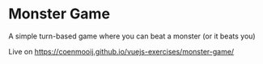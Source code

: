 # Monster Game
A simple turn-based game where you can beat a monster (or it beats you)

Live on https://coenmooij.github.io/vuejs-exercises/monster-game/
